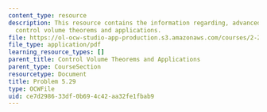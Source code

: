 ```yaml
---
content_type: resource
description: This resource contains the information regarding, advanced fluid mechanics,
  control volume theorems and applications.
file: https://ol-ocw-studio-app-production.s3.amazonaws.com/courses/2-25-advanced-fluid-mechanics-fall-2013/ce7d298633df0b694c42aa32fe1fbab9_MIT2_25F13_Shapi5.29_Probl.pdf
file_type: application/pdf
learning_resource_types: []
parent_title: Control Volume Theorems and Applications
parent_type: CourseSection
resourcetype: Document
title: Problem 5.29
type: OCWFile
uid: ce7d2986-33df-0b69-4c42-aa32fe1fbab9
---
```

